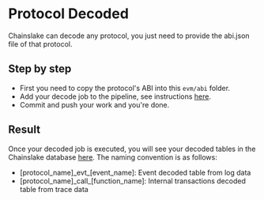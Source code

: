 # Protocol Decoded

Chainslake can decode any protocol, you just need to provide the abi.json file of that protocol.

## Step by step

- First you need to copy the protocol's ABI into this `evm/abi` folder.
- Add your decode job to the pipeline, see instructions [here](/airflow).
- Commit and push your work and you're done.

## Result

Once your decoded job is executed, you will see your decoded tables in the Chainslake database [here](https://metabase.chainslake.io/browse/databases/3/schema/ethereum_decoded). The naming convention is as follows:
- [protocol_name]\_evt\_[event_name]: Event decoded table from log data
- [protocol_name]\_call\_[function_name]: Internal transactions decoded table from trace data